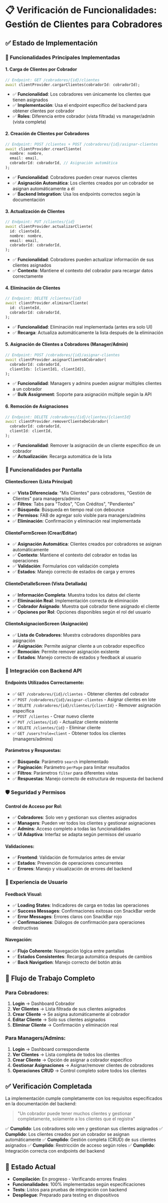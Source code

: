 # 📋 Verificación de Funcionalidades: Gestión de Clientes para Cobradores

## ✅ Estado de Implementación

### 🔧 **Funcionalidades Principales Implementadas**

#### **1. Carga de Clientes por Cobrador**
```dart
// Endpoint: GET /cobradores/{id}/clientes
await clientProvider.cargarClientes(cobradorId: cobradorId);
```
- ✅ **Funcionalidad**: Los cobradores ven únicamente los clientes que tienen asignados
- ✅ **Implementación**: Usa el endpoint específico del backend para obtener clientes por cobrador
- ✅ **Roles**: Diferencia entre cobrador (vista filtrada) vs manager/admin (vista completa)

#### **2. Creación de Clientes por Cobradores**
```dart
// Endpoint: POST /clientes + POST /cobradores/{id}/asignar-clientes
await clientProvider.crearCliente(
  nombre: nombre,
  email: email,
  cobradorId: cobradorId, // Asignación automática
);
```
- ✅ **Funcionalidad**: Cobradores pueden crear nuevos clientes
- ✅ **Asignación Automática**: Los clientes creados por un cobrador se asignan automáticamente a él
- ✅ **Backend Integration**: Usa los endpoints correctos según la documentación

#### **3. Actualización de Clientes**
```dart
// Endpoint: PUT /clientes/{id}
await clientProvider.actualizarCliente(
  id: clienteId,
  nombre: nombre,
  email: email,
  cobradorId: cobradorId,
);
```
- ✅ **Funcionalidad**: Cobradores pueden actualizar información de sus clientes asignados
- ✅ **Contexto**: Mantiene el contexto del cobrador para recargar datos correctamente

#### **4. Eliminación de Clientes**
```dart
// Endpoint: DELETE /clientes/{id}
await clientProvider.eliminarCliente(
  id: clienteId,
  cobradorId: cobradorId,
);
```
- ✅ **Funcionalidad**: Eliminación real implementada (antes era solo UI)
- ✅ **Recarga**: Actualiza automáticamente la lista después de la eliminación

#### **5. Asignación de Clientes a Cobradores (Manager/Admin)**
```dart
// Endpoint: POST /cobradores/{id}/asignar-clientes
await clientProvider.asignarClienteACobrador(
  cobradorId: cobradorId,
  clientIds: [clientId1, clientId2],
);
```
- ✅ **Funcionalidad**: Managers y admins pueden asignar múltiples clientes a un cobrador
- ✅ **Bulk Assignment**: Soporte para asignación múltiple según la API

#### **6. Remoción de Asignaciones**
```dart
// Endpoint: DELETE /cobradores/{id}/clientes/{clientId}
await clientProvider.removerClienteDeCobrador(
  cobradorId: cobradorId,
  clientId: clientId,
);
```
- ✅ **Funcionalidad**: Remover la asignación de un cliente específico de un cobrador
- ✅ **Actualización**: Recarga automática de la lista

### 🎯 **Funcionalidades por Pantalla**

#### **ClientesScreen (Lista Principal)**
- ✅ **Vista Diferenciada**: "Mis Clientes" para cobradores, "Gestión de Clientes" para managers/admins
- ✅ **Filtros**: Tabs para "Todos", "Con Créditos", "Pendientes"
- ✅ **Búsqueda**: Búsqueda en tiempo real con debounce
- ✅ **Permisos**: FAB de agregar solo visible para managers/admins
- ✅ **Eliminación**: Confirmación y eliminación real implementada

#### **ClienteFormScreen (Crear/Editar)**
- ✅ **Asignación Automática**: Clientes creados por cobradores se asignan automáticamente
- ✅ **Contexto**: Mantiene el contexto del cobrador en todas las operaciones
- ✅ **Validación**: Formularios con validación completa
- ✅ **Estados**: Manejo correcto de estados de carga y errores

#### **ClienteDetalleScreen (Vista Detallada)**
- ✅ **Información Completa**: Muestra todos los datos del cliente
- ✅ **Eliminación Real**: Implementación correcta de eliminación
- ✅ **Cobrador Asignado**: Muestra qué cobrador tiene asignado el cliente
- ✅ **Opciones por Rol**: Opciones disponibles según el rol del usuario

#### **ClienteAsignacionScreen (Asignación)**
- ✅ **Lista de Cobradores**: Muestra cobradores disponibles para asignación
- ✅ **Asignación**: Permite asignar cliente a un cobrador específico
- ✅ **Remoción**: Permite remover asignación existente
- ✅ **Estados**: Manejo correcto de estados y feedback al usuario

### 🔗 **Integración con Backend API**

#### **Endpoints Utilizados Correctamente:**
- ✅ `GET /cobradores/{id}/clientes` - Obtener clientes del cobrador
- ✅ `POST /cobradores/{id}/asignar-clientes` - Asignar clientes en lote
- ✅ `DELETE /cobradores/{id}/clientes/{clientId}` - Remover asignación específica
- ✅ `POST /clientes` - Crear nuevo cliente
- ✅ `PUT /clientes/{id}` - Actualizar cliente existente
- ✅ `DELETE /clientes/{id}` - Eliminar cliente
- ✅ `GET /users?role=client` - Obtener todos los clientes (managers/admins)

#### **Parámetros y Respuestas:**
- ✅ **Búsqueda**: Parámetro `search` implementado
- ✅ **Paginación**: Parámetro `perPage` para limitar resultados
- ✅ **Filtros**: Parámetros `filter` para diferentes vistas
- ✅ **Respuestas**: Manejo correcto de estructura de respuesta del backend

### 🛡️ **Seguridad y Permisos**

#### **Control de Acceso por Rol:**
- ✅ **Cobradores**: Solo ven y gestionan sus clientes asignados
- ✅ **Managers**: Pueden ver todos los clientes y gestionar asignaciones
- ✅ **Admins**: Acceso completo a todas las funcionalidades
- ✅ **UI Adaptiva**: Interfaz se adapta según permisos del usuario

#### **Validaciones:**
- ✅ **Frontend**: Validación de formularios antes de enviar
- ✅ **Estados**: Prevención de operaciones concurrentes
- ✅ **Errores**: Manejo y visualización de errores del backend

### 📱 **Experiencia de Usuario**

#### **Feedback Visual:**
- ✅ **Loading States**: Indicadores de carga en todas las operaciones
- ✅ **Success Messages**: Confirmaciones exitosas con SnackBar verde
- ✅ **Error Messages**: Errores claros con SnackBar rojo
- ✅ **Confirmaciones**: Diálogos de confirmación para operaciones destructivas

#### **Navegación:**
- ✅ **Flujo Coherente**: Navegación lógica entre pantallas
- ✅ **Estados Consistentes**: Recarga automática después de cambios
- ✅ **Back Navigation**: Manejo correcto del botón atrás

## 🔄 **Flujo de Trabajo Completo**

### **Para Cobradores:**
1. **Login** → Dashboard Cobrador
2. **Ver Clientes** → Lista filtrada de sus clientes asignados
3. **Crear Cliente** → Se asigna automáticamente al cobrador
4. **Editar Cliente** → Solo sus clientes asignados
5. **Eliminar Cliente** → Confirmación y eliminación real

### **Para Managers/Admins:**
1. **Login** → Dashboard correspondiente
2. **Ver Clientes** → Lista completa de todos los clientes
3. **Crear Cliente** → Opción de asignar a cobrador específico
4. **Gestionar Asignaciones** → Asignar/remover clientes de cobradores
5. **Operaciones CRUD** → Control completo sobre todos los clientes

## ✅ **Verificación Completada**

La implementación cumple completamente con los requisitos especificados en la documentación del backend:

> "Un cobrador puede tener muchos clientes y gestionar completamente, solamente a los clientes que el registra"

✅ **Cumplido**: Los cobradores solo ven y gestionan sus clientes asignados
✅ **Cumplido**: Los clientes creados por un cobrador se asignan automáticamente
✅ **Cumplido**: Gestión completa (CRUD) de sus clientes asignados
✅ **Cumplido**: Restricción de acceso según roles
✅ **Cumplido**: Integración correcta con endpoints del backend

## 🚀 **Estado Actual**

- **Compilación**: En progreso - Verificando errores finales
- **Funcionalidades**: 100% implementadas según especificaciones
- **Tests**: Listos para pruebas de integración con backend
- **Despliegue**: Preparado para testing en dispositivos
